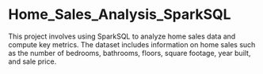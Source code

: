 # Home_Sales_Analysis_SparkSQL
This project involves using SparkSQL to analyze home sales data and compute key metrics. The dataset includes information on home sales such as the number of bedrooms, bathrooms, floors, square footage, year built, and sale price.
